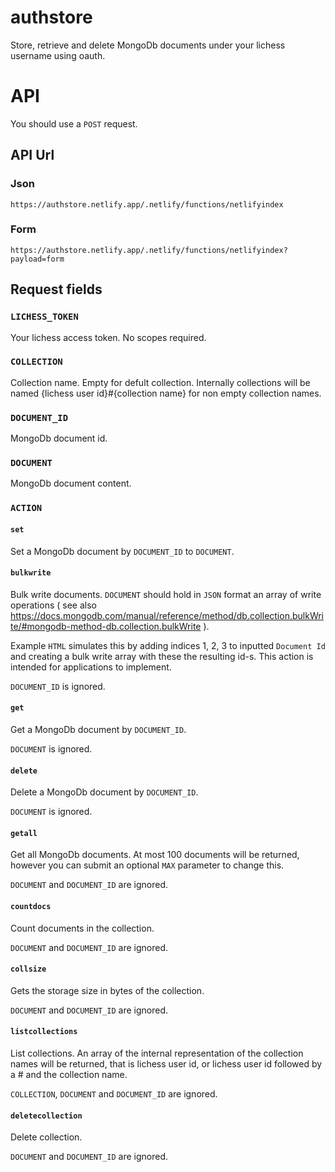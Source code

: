 # authstore

Store, retrieve and delete MongoDb documents under your lichess username using oauth.

# API

You should use a `POST` request.

## API Url

### Json

`https://authstore.netlify.app/.netlify/functions/netlifyindex`

### Form

`https://authstore.netlify.app/.netlify/functions/netlifyindex?payload=form`

## Request fields

### `LICHESS_TOKEN`

Your lichess access token. No scopes required.

### `COLLECTION`

Collection name. Empty for defult collection. Internally collections will be named {lichess user id}#{collection name} for non empty collection names.

### `DOCUMENT_ID`

MongoDb document id.

### `DOCUMENT`

MongoDb document content.

### `ACTION`

#### `set`

Set a MongoDb document by `DOCUMENT_ID` to `DOCUMENT`.

#### `bulkwrite`

Bulk write documents. `DOCUMENT` should hold in `JSON` format an array of write operations ( see also https://docs.mongodb.com/manual/reference/method/db.collection.bulkWrite/#mongodb-method-db.collection.bulkWrite ).

Example `HTML` simulates this by adding indices 1, 2, 3 to inputted `Document Id` and creating a bulk write array with these the resulting id-s. This action is intended for applications to implement.

`DOCUMENT_ID` is ignored.

#### `get`

Get a MongoDb document by `DOCUMENT_ID`.

`DOCUMENT` is ignored.

#### `delete`

Delete a MongoDb document by `DOCUMENT_ID`.

`DOCUMENT` is ignored.

#### `getall`

Get all MongoDb documents. At most 100 documents will be returned, however you can submit an optional `MAX` parameter to change this.

`DOCUMENT` and `DOCUMENT_ID` are ignored.

#### `countdocs`

Count documents in the collection.

`DOCUMENT` and `DOCUMENT_ID` are ignored.

#### `collsize`

Gets the storage size in bytes of the collection.

`DOCUMENT` and `DOCUMENT_ID` are ignored.

#### `listcollections`

List collections. An array of the internal representation of the collection names will be returned, that is lichess user id, or lichess user id followed by a # and the collection name.

`COLLECTION`, `DOCUMENT` and `DOCUMENT_ID` are ignored.

#### `deletecollection`

Delete collection.

`DOCUMENT` and `DOCUMENT_ID` are ignored.
